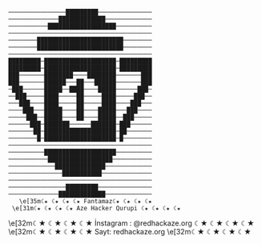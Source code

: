 
	────────────────█████████───────────────
	──────────────█████████████─────────────
	───────────███████████████████──────────
	────────────────────────────────────────
	────────████████████████████████────────
	────────████████████████████████────────
	────────────────────────────────────────
	█████████─████████████████████─█████████
	█████████─████████████████████─█████████
	███───────████████────████████───────███
	███───────██████───██───██████───────███
	─███──────█████──████────█████──────███─
	──███─────████─────██─────████─────███──
	───███────████─────██─────████────███───
	────███───█████────██────█████───███────
	─────███──█████────██────█████──███─────
	──────███─███████──────███████─███──────
	───────██─████████████████████─██───────
	────────█─████████████████████─█────────
	────────────────────────────────────────
	──────────████████████████████──────────
	───────────██████████████████───────────
	─────────────██████████████─────────────
	───────────────███████████──────────────
	────────────────────────────────────────
	────────────────█████████───────────────
	──────────────█████████████─────────────
	   \e[35m☾★ ☾★ ☾★ ☾★ Fantamaz☾★ ☾★ ☾★ ☾★	
	 \e[31m☾★ ☾★ ☾★ ☾★ Aze Hacker Qurupi ☾★ ☾★ ☾★ ☾★	
  \e[32m☾★ ☾★ ☾★ ☾★ İnstagram : @redhackaze.org ☾★ ☾★ ☾★ ☾★
  \e[32m☾★ ☾★ ☾★ ☾★ Sayt: redhackaze.org \e[32m☾★ ☾★ ☾★ ☾★

